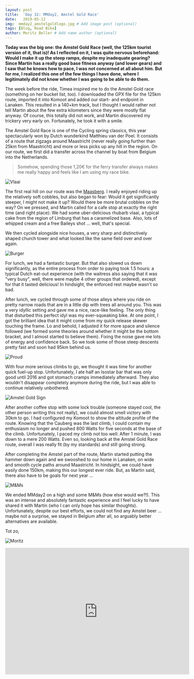 ```yaml
---
layout: post
title:  'Day 32: MMday2, Amstel Gold Race'
date:   2019-05-12
img:  mmday2_amstelgoldlogo.jpg # Add image post (optional)
tags: [Blog, Road Bike]
author: Moritz Beller # Add name author (optional)
---
```


**Today was the big one: the Amstel Gold Race (well, the 125km tourist
  version of it, that is)! As I reflected on it, I was quite nervous
  beforehand: Would I make it up the steep ramps, despite my
  inadequate gearing? Since Martin has a really good base fitness
  anyway (and lower gears) and I saw that he knows how to pace, I was
  not concerned at all about him. But for me, I realized this one of
  the few things I have done, where I legitimately did not know
  whether I was going to be able to do them.**

The week before the ride, Timea inspired me to do the Amstel Gold race
(something on her bucket list, too). I downloaded the GPX file for the
125km route, imported it into Komoot and added our start- and endpoint
in Lanaken. This resulted in a 140+km track, but I thought I would
rather not tell Martin about the few extra kilometers since they were
mostly flat anyway. Of course, this totally did not work, and Martin
discovered my trickery very early on. Fortunately, he took it with a
smile.

The Amstel Gold Race is one of the Cycling spring classics, this year
spectacularly won by Dutch wunderkind Matthieu van der Poel. It
consists of a route that zigzags around Maastricht (never really going
further than 25km from Maastricht) and more or less picks up any hill
in the region. On our route, we first did a transfer across the
channel by boat from Belgium into the Netherlands.

> Somehow, spending those 1,20€ for the ferry transfer always makes me
really happy and feels like I am using my race bike.

![Vlaai]({{site.baseurl}}/assets/img/mmday2_vlaai.jpg)

The first real hill on our route was the
[Maasberg](https://www.youtube.com/watch?v=yxYEHzzEkIU). I really
enjoyed riding up the relatively soft cobbles, but also began to fear:
Would it get significantly steeper, I might not make it up? Would
there be more brutal cobbles on the way? On we pressed, and Martin
called for a cafe stop at exactly the right time (and right place): We
had some uber-delicious rhubarb vlaai, a typical cake from the region
of Limburg that has a caramelized base. Also, lots of whipped cream
and a free Baileys shot ... well, that's special.

We then cycled alongside nice houses, a very sharp and distinctively
shaped church tower and what looked like the same field over and over
again.

![Burger]({{site.baseurl}}/assets/img/mmday2_burger.jpg)

For lunch, we had a fantastic burger. But that also slowed us down
significantly, as the entire process from order to paying took 1.5
hours: a typical Dutch eat-out experience (with the waitress also
saying that it was "very busy", well, there were maybe 4 other groups
that ordered), except for that it tasted delicious! In hindsight, the
enforced rest maybe wasn't so bad.

After lunch, we cycled through some of those alleys where you ride on
pretty narrow roads that are in a little dip with trees all around
you. This was a very idyllic setting and gave me a nice, race-like
feeling. The only thing that disturbed this perfect idyl was my
ever-squeaking bike. At one point, I got the brilliant idea that it
might come from my quick release skewer touching the frame. Lo and
behold, I adjusted it for more space and silence followed (we formed
some theories around whether it might be the bottom bracket, and I
almost started to believe them). Fixing the noise gave me lots of
energy and confidence back. So we took some of those steep descents
pretty fast and soon had 95km behind us.

![Proud]({{site.baseurl}}/assets/img/mmday2_berg.jpg)

With four more serious climbs to go, we thought it was time for
another quick fuel-up stop. Unfortunately, I ate half an Isostar bar
that was only good until 2016 and got stomach cramps immediately
afterward. They also wouldn't disappear completely anymore during the
ride, but I was able to continue relatively unbothered.

![Amstel Gold Sign]({{site.baseurl}}/assets/img/mmday2_amstelgold.jpg)

After another coffee stop with some lock trouble (someone stayed cool,
the other person writing this not really), we could almost smell
victory with 30km to go. I had configured my Komoot to show the
altitude profile of the route. Knowing that the Cauberg was the last
climb, I could contain my enthusiasm no longer and pushed 800 Watts
for five seconds at the base of the climb. Unfortunately, I paced my
climb not too well: After 1 minute, I was down to a mere 200
Watts. Even so, looking back at the Amstel Gold Race route, overall I
was really fit (by my standards) and still going strong.

After completing the Amstel part of the route, Martin started putting
the hammer down again and we swooshed to our home in Lanaken, on wide
and smooth cycle paths around Maastricht. In hindsight, we could have
easily done 150km, making this our longest ever ride. But, as Martin
said, there also have to be goals for next year ...

![M&Ms]({{site.baseurl}}/assets/img/mmday1_mm.jpg)

We ended MMday2 on a high and some M&Ms (how else would we?!). This
was an intense and absolutely fantastic experience and I feel lucky to
have shared it with Martin (who I can only hope has similar
thoughts). Unfortunately, despite our best efforts, we could not find
any Amstel beer ... maybe not a surprise, we stayed in Belgium after
all, so arguably better alternatives are available.

Tot zo,

![Moritz]({{site.baseurl}}/assets/img/moritz.png)

<iframe height='405' width='590' frameborder='0'
allowtransparency='true' scrolling='no'
src='https://www.strava.com/activities/2362563413/embed/c8c1a6805fd109c2f42f999b8d750687f5755a10'></iframe>